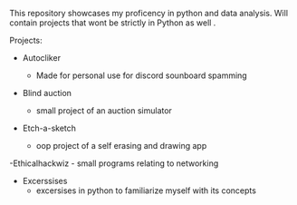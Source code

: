 This repository showcases my proficency in python and data analysis.
Will contain projects that wont be strictly in Python as well .

Projects:
  
  - Autocliker
    - Made for personal use for discord sounboard spamming
  
  - Blind auction
      - small project of an auction simulator
  
  - Etch-a-sketch
    - oop project of a self erasing and drawing app
  
  -Ethicalhackwiz
    - small programs relating to networking

  - Excerssises
    - excersises in python to familiarize myself with its concepts
